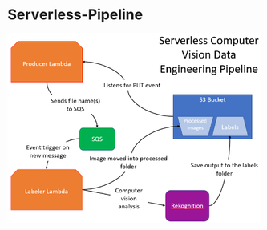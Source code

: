 # Serverless-Pipeline

![alt text](https://github.com/malcolmsfraser/Serverless-Pipeline/blob/main/pipeline%20diagram.png)

